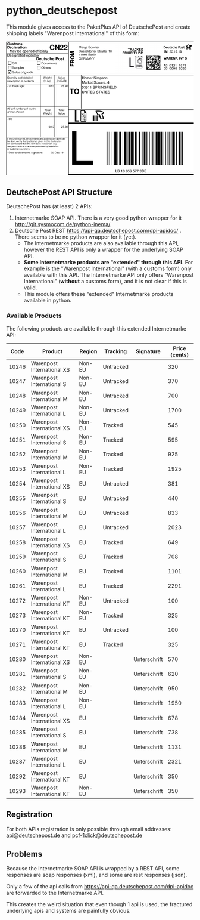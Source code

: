 # python_deutschepost
This module gives access to the PaketPlus API of DeutschePost and create shipping labels "Warenpost International" of this form:

![example.png](example.png)



## DeutschePost API Structure

DeutschePost has (at least) 2 APIs:

1. Internetmarke SOAP API. There is a very good python wrapper for it http://git.sysmocom.de/python-inema/
2. Deutsche Post REST https://api-qa.deutschepost.com/dpi-apidoc/ . There seems to be no python wrapper for it (yet). 
   * The Internetmarke products are also available through this API, however the REST API is only a wrapper for the underlying SOAP API. 
   * **Some Internetmarke products are "extended" through this API**. For example is the "Warenpost International" (with a customs form) only available with this API.  The Internetmarke API  only offers  "Warenpost International" (**without** a customs form), and it is not clear if this is valid.
   * This module offers these "extended" Internetmarke products available in python.



### Available Products

The following products are available through this extended Internetmarke API:

| Code  | Product                    | Region  | Tracking  | Signature    | Price (cents) |
|-------|----------------------------|---------|-----------|--------------|---------------|
| 10246 | Warenpost International XS | Non-EU  | Untracked |              | 320           |
| 10247 | Warenpost International S  |  Non-EU | Untracked |              | 370           |
| 10248 | Warenpost International M  |  Non-EU | Untracked |              | 700           |
| 10249 | Warenpost International L  |  Non-EU | Untracked |              | 1700          |
| 10250 | Warenpost International XS | Non-EU  | Tracked   |              | 545           |
| 10251 | Warenpost International S  |  Non-EU | Tracked   |              | 595           |
| 10252 | Warenpost International M  |  Non-EU | Tracked   |              | 925           |
| 10253 | Warenpost International L  |  Non-EU | Tracked   |              | 1925          |
| 10254 | Warenpost International XS | EU      | Untracked |              | 381           |
| 10255 | Warenpost International S  |  EU     | Untracked |              | 440           |
| 10256 | Warenpost International M  |  EU     | Untracked |              | 833           |
| 10257 | Warenpost International L  |  EU     | Untracked |              | 2023          |
| 10258 | Warenpost International XS | EU      | Tracked   |              | 649           |
| 10259 | Warenpost International S  |  EU     | Tracked   |              | 708           |
| 10260 | Warenpost International M  |  EU     | Tracked   |              | 1101          |
| 10261 | Warenpost International L  |  EU     | Tracked   |              | 2291          |
| 10272 | Warenpost International KT | Non-EU  | Untracked |              | 100           |
| 10273 | Warenpost International KT | Non-EU  | Tracked   |              | 325           |
| 10270 | Warenpost International KT | EU      | Untracked |              | 100           |
| 10271 | Warenpost International KT | EU      | Tracked   |              | 325           |
| 10280 | Warenpost International XS | Non-EU  |           | Unterschrift | 570           |
| 10281 | Warenpost International S  |  Non-EU |           | Unterschrift | 620           |
| 10282 | Warenpost International M  |  Non-EU |           | Unterschrift | 950           |
| 10283 | Warenpost International L  |  Non-EU |           | Unterschrift | 1950          |
| 10284 | Warenpost International XS | EU      |           | Unterschrift | 678           |
| 10285 | Warenpost International S  |  EU     |           | Unterschrift | 738           |
| 10286 | Warenpost International M  |  EU     |           | Unterschrift | 1131          |
| 10287 | Warenpost International L  |  EU     |           | Unterschrift | 2321          |
| 10292 | Warenpost International KT | EU      |           | Unterschrift | 350           |
| 10293 | Warenpost International KT | Non-EU  |           | Unterschrift | 350           |





## Registration
For both APIs registration is only possible through email addresses: api@deutschepost.de  and pcf-1click@deutschepost.de

## Problems

Because the Internetmarke SOAP API is wrapped by a REST API, some responses are soap responses (xml), and some are rest responses (json).

Only a few of the api calls from https://api-qa.deutschepost.com/dpi-apidoc  are forwarded to the Internetmarke API.

This creates the weird situation that even though 1 api is used, the fractured underlying apis and systems are painfully obvious. 

